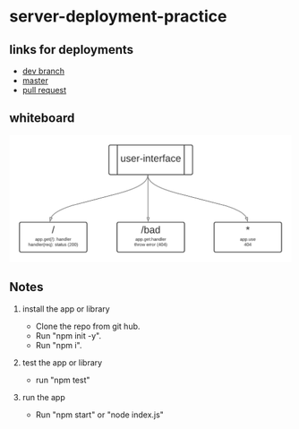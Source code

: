 # server-deployment-practice
 
## links for deployments

- [dev branch](https://ba-server-deploy-dev.herokuapp.com/)
- [master](https://ba-server-deploy-prod.herokuapp.com/)
- [pull request](https://github.com/BayanAbualhaj/server-deployment-practice/pull/4)


## whiteboard 


![uml](https://raw.githubusercontent.com/BayanAbualhaj/server-deployment-practice/master/assets/Blank%20board.png
)


## Notes

1. install the app or library
    - Clone the repo from git hub.
    - Run "npm init -y".
    - Run "npm i".

2. test the app or library
    - run "npm test"

3. run the app
    - Run "npm start" or "node index.js"